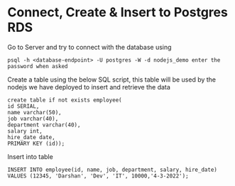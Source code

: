 # Connect, Create & Insert to Postgres RDS

Go to Server and try to connect with the database using 

```psql -h <database-endpoint> -U postgres -W -d nodejs_demo enter the password when asked```

Create a table using the below SQL script, this table will be used by the nodejs we have deployed to insert and retrieve the data

```
create table if not exists employee(
id SERIAL,
name varchar(50),
job varchar(40),
department varchar(40),
salary int,
hire_date date,
PRIMARY KEY (id));
```

Insert into table
```
INSERT INTO employee(id, name, job, department, salary, hire_date)
VALUES (12345, 'Darshan', 'Dev', 'IT', 10000,'4-3-2022');
```
